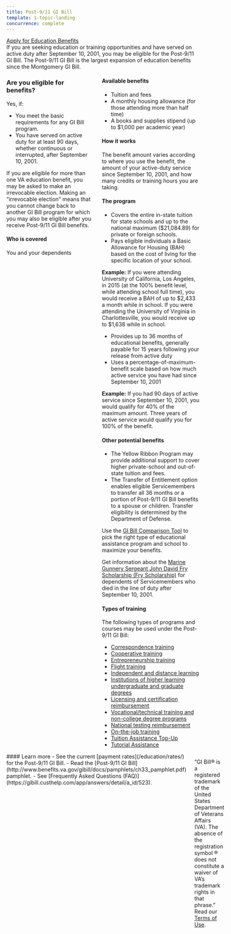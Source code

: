 ```yaml
---
title: Post-9/11 GI Bill
template: 1-topic-landing
concurrence: complete
---
```


<div class="main" role="main" markdown="0">

<div class="action-bar">
  <div class="row">
    <div class="small-12 columns">
      <a class="uk-button-primary" href="/education/apply-for-education-benefits/">Apply for Education Benefits</a>
    </div>
  </div>
</div>

<div class="section one" markdown="0">
<div class="primary" markdown="0">
<div class="row" markdown="0">
<div class="small-12 columns" markdown="1">
If you are seeking education or training opportunities and have served on active duty after September 10, 2001, you may be eligible for the Post-9/11 GI Bill. The Post-9/11 GI Bill is the largest expansion of education benefits since the Montgomery GI Bill.
</div>
<div class="small-12 columns">
<div class="call-out" markdown="1">

### Are you eligible for benefits?

Yes, if:

-  You meet the basic requirements for any GI Bill program.
-  You have served on active duty for at least 90 days, whether continuous or interrupted, after September 10, 2001.

If you are eligible for more than one VA education benefit, you may be asked to make an irrevocable election. Making an “irrevocable election” means that you cannot change back to another GI Bill program for which you may also be eligible after you receive Post-9/11 GI Bill benefits.

#### Who is covered

You and your dependents

</div>

<div markdown="1">

#### Available benefits

- Tuition and fees
- A monthly housing allowance (for those attending more than half time)
- A books and supplies stipend (up to $1,000 per academic year)

#### How it works

The benefit amount varies according to where you use the benefit, the amount of your active-duty service since September 10, 2001, and how many credits or training hours you are taking.

#### The program

- Covers the entire in-state tuition for state schools and up to the national maximum ($21,084.89) for private or foreign schools.
- Pays eligible individuals a Basic Allowance for Housing (BAH) based on the cost of living for the specific location of your school.

**Example:** If you were attending University of California, Los Angeles, in 2015 (at the 100% benefit level, while attending school full time), you would receive a BAH of up to $2,433 a month while in school. If you were attending the University of Virginia in Charlottesville, you would receive up to $1,638 while in school.

- Provides up to 36 months of educational benefits, generally payable for 15 years following your release from active duty
- Uses a percentage-of-maximum-benefit scale based on how much active service you have had since September 10, 2001

**Example:** If you had 90 days of active service since September 10, 2001, you would qualify for 40% of the maximum amount. Three years of active service would qualify you for 100% of the benefit.

#### Other potential benefits

- The Yellow Ribbon Program may provide additional support to cover higher private-school and out-of-state tuition and fees.
- The Transfer of Entitlement option enables eligible Servicemembers to transfer all 36 months or a portion of Post-9/11 GI Bill benefits to a spouse or children. Transfer eligibility is determined by the Department of Defense.

Use the [GI Bill Comparison Tool](/gi-bill-comparison-tool/) to pick the right type of educational assistance program and school to maximize your benefits.

Get information about the [Marine Gunnery Sergeant John David Fry Scholarship (Fry Scholarship)](/education/gi-bill/survivors-dependent-assistance/fry-scholarship/) for dependents of Servicemembers who died in the line of duty after September 10, 2001.

#### Types of training

The following types of programs and courses may be used under the Post-9/11 GI Bill:

- [Correspondence training](/education/work-learn/non-traditional/correspondence-training/)
- [Cooperative training](/education/work-learn/co-op-training/)
- [Entrepreneurship training](/education/advanced-training-and-certifications/entrepreneurship-training/)
- [Flight training](/education/advanced-training-and-certifications/flight-training/)
- [Independent and distance learning](/education/work-learn/non-traditional/independent-distance-learning/)
- [Institutions of higher learning undergraduate and graduate degrees](/education/gi-bill/higher-learning/)
- [Licensing and certification reimbursement](/education/advanced-training-and-certifications/licensing-certification/)
- [Vocational/technical training and non-college degree programs](/education/work-learn/non-college-degree-program/)
- [National testing reimbursement](/education/advanced-training-and-certifications/national-testing-program/)
- [On-the-job training](/education/work-learn/job-and-apprenticeship/)
- [Tuition Assistance Top-Up](/education/gi-bill/tuition-assistance/)
- [Tutorial Assistance](/education/gi-bill/tutorial-assistance/)
</div>
</div>

<div class="small-12 columns" markdown="1">#### Learn more
- See the current [payment rates](/education/rates/) for the Post-9/11 GI Bill.
- Read the [Post-9/11 GI Bill](http://www.benefits.va.gov/gibill/docs/pamphlets/ch33_pamphlet.pdf) pamphlet.
- See [Frequently Asked Questions (FAQ)](https://gibill.custhelp.com/app/answers/detail/a_id/523).


“GI Bill® is a registered trademark of the United States Department of Veterans Affairs (VA). The absence of the registration symbol ® does not constitute a waiver of VA’s trademark rights in that phrase.” Read our [Terms of Use](http://www.benefits.va.gov/GIBILL/Trademark_Terms_of_Use.asp).

</div>

</div>
</div>
</div>

</div>
